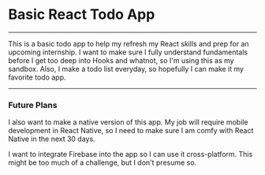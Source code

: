 # Basic React Todo App
---

This is a basic todo app to help my refresh my React skills and prep for an upcoming internship. I want to make sure I fully understand fundamentals before I get too deep into Hooks and whatnot, so I'm using this as my sandbox. Also, I make a todo list everyday, so hopefully I can make it my favorite todo app.

---
### Future Plans

I also want to make a native version of this app. My job will require mobile development in React Native, so I need to make sure I am comfy with React Native in the next 30 days. 

I want to integrate Firebase into the app so I can use it cross-platform. This might be too much of a challenge, but I don't presume so.